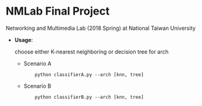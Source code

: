 # NMLab Final Project
Networking and Multimedia Lab (2018 Spring) at National Taiwan University

* **Usage**: 

    choose either K-nearest neighboring or decision tree for arch
 
    * Scenario A
        
        ```
            python classifierA.py --arch [knn, tree] 
        ```
    * Scenario B
    
        ```
            python classifierB.py --arch [knn, tree] 
        ```
